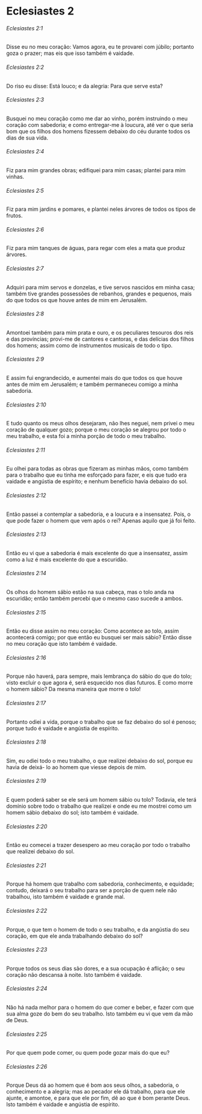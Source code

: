 # Eclesiastes 2

###### Eclesiastes 2:1

Disse eu no meu coração: Vamos agora, eu te provarei com júbilo; portanto goza o prazer; mas eis que isso também é vaidade.

###### Eclesiastes 2:2

Do riso eu disse: Está louco; e da alegria: Para que serve esta?

###### Eclesiastes 2:3

Busquei no meu coração como me dar ao vinho, porém instruindo o meu coração com sabedoria; e como entregar-me à loucura, até ver o que seria bom que os filhos dos homens fizessem debaixo do céu durante todos os dias de sua vida.

###### Eclesiastes 2:4

Fiz para mim grandes obras; edifiquei para mim casas; plantei para mim vinhas.

###### Eclesiastes 2:5

Fiz para mim jardins e pomares, e plantei neles árvores de todos os tipos de frutos.

###### Eclesiastes 2:6

Fiz para mim tanques de águas, para regar com eles a mata que produz árvores.

###### Eclesiastes 2:7

Adquiri para mim servos e donzelas, e tive servos nascidos em minha casa; também tive grandes possessões de rebanhos, grandes e pequenos, mais do que todos os que houve antes de mim em Jerusalém.

###### Eclesiastes 2:8

Amontoei também para mim prata e ouro, e os peculiares tesouros dos reis e das províncias; provi-me de cantores e cantoras, e das delícias dos filhos dos homens; assim como de instrumentos musicais de todo o tipo.

###### Eclesiastes 2:9

E assim fui engrandecido, e aumentei mais do que todos os que houve antes de mim em Jerusalém; e também permaneceu comigo a minha sabedoria.

###### Eclesiastes 2:10

E tudo quanto os meus olhos desejaram, não lhes neguei, nem privei o meu coração de qualquer gozo; porque o meu coração se alegrou por todo o meu trabalho, e esta foi a minha porção de todo o meu trabalho.

###### Eclesiastes 2:11

Eu olhei para todas as obras que fizeram as minhas mãos, como também para o trabalho que eu tinha me esforçado para fazer, e eis que tudo era vaidade e angústia de espírito; e nenhum benefício havia debaixo do sol.

###### Eclesiastes 2:12

Então passei a contemplar a sabedoria, e a loucura e a insensatez. Pois, o que pode fazer o homem que vem após o rei? Apenas aquilo que já foi feito.

###### Eclesiastes 2:13

Então eu vi que a sabedoria é mais excelente do que a insensatez, assim como a luz é mais excelente do que a escuridão.

###### Eclesiastes 2:14

Os olhos do homem sábio estão na sua cabeça, mas o tolo anda na escuridão; então também percebi que o mesmo caso sucede a ambos.

###### Eclesiastes 2:15

Então eu disse assim no meu coração: Como acontece ao tolo, assim acontecerá comigo; por que então eu busquei ser mais sábio? Então disse no meu coração que isto também é vaidade.

###### Eclesiastes 2:16

Porque não haverá, para sempre, mais lembrança do sábio do que do tolo; visto excluir o que agora é, será esquecido nos dias futuros. E como morre o homem sábio? Da mesma maneira que morre o tolo!

###### Eclesiastes 2:17

Portanto odiei a vida, porque o trabalho que se faz debaixo do sol é penoso; porque tudo é vaidade e angústia de espírito.

###### Eclesiastes 2:18

Sim, eu odiei todo o meu trabalho, o que realizei debaixo do sol, porque eu havia de deixá- lo ao homem que viesse depois de mim.

###### Eclesiastes 2:19

E quem poderá saber se ele será um homem sábio ou tolo? Todavia, ele terá domínio sobre todo o trabalho que realizei e onde eu me mostrei como um homem sábio debaixo do sol; isto também é vaidade.

###### Eclesiastes 2:20

Então eu comecei a trazer desespero ao meu coração por todo o trabalho que realizei debaixo do sol.

###### Eclesiastes 2:21

Porque há homem que trabalho com sabedoria, conhecimento, e equidade; contudo, deixará o seu trabalho para ser a porção de quem nele não trabalhou, isto também é vaidade e grande mal.

###### Eclesiastes 2:22

Porque, o que tem o homem de todo o seu trabalho, e da angústia do seu coração, em que ele anda trabalhando debaixo do sol?

###### Eclesiastes 2:23

Porque todos os seus dias são dores, e a sua ocupação é aflição; o seu coração não descansa à noite. Isto também é vaidade.

###### Eclesiastes 2:24

Não há nada melhor para o homem do que comer e beber, e fazer com que sua alma goze do bem do seu trabalho. Isto também eu vi que vem da mão de Deus.

###### Eclesiastes 2:25

Por que quem pode comer, ou quem pode gozar mais do que eu?

###### Eclesiastes 2:26

Porque Deus dá ao homem que é bom aos seus olhos, a sabedoria, o conhecimento e a alegria; mas ao pecador ele dá trabalho, para que ele ajunte, e amontoe, e para que ele por fim, dê ao que é bom perante Deus. Isto também é vaidade e angústia de espírito.

